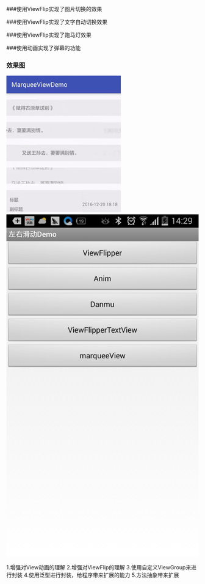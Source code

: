 ###使用ViewFlip实现了图片切换的效果

###使用ViewFlip实现了文字自动切换效果

###使用ViewFlip实现了跑马灯效果

###使用动画实现了弹幕的功能

### 效果图
<img src="/screenshot/screen_shot.gif"/> 

<img src="/screenshot/index.png"/>


1.增强对View动画的理解
2.增强对ViewFlip的理解
3.使用自定义ViewGroup来进行封装
4.使用泛型进行封装，给程序带来扩展的能力
5.方法抽象带来扩展
